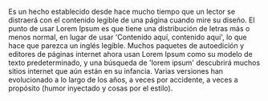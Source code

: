 Es un hecho establecido desde hace mucho tiempo que un lector se distraerá con el contenido legible de una página cuando mire su diseño. El punto de usar Lorem Ipsum es que tiene una distribución de letras más o menos normal, 
en lugar de usar 'Contenido aquí, contenido aquí', lo que hace que parezca un inglés legible. Muchos paquetes de autoedición y editores de páginas internet ahora usan Lorem Ipsum como su modelo de texto predeterminado, 
y una búsqueda de 'lorem ipsum' descubrirá muchos sitios internet que aún están en su infancia. Varias versiones han evolucionado a lo largo de los años, a veces por accidente, a veces a propósito (humor inyectado y cosas por el estilo). 
    